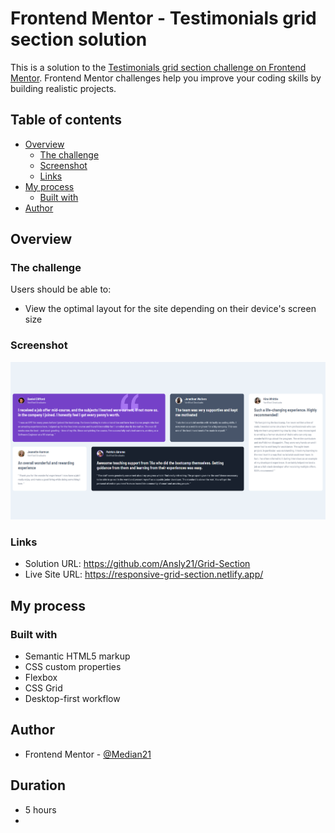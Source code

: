 # Frontend Mentor - Testimonials grid section solution

This is a solution to the [Testimonials grid section challenge on Frontend Mentor](https://www.frontendmentor.io/solutions/testimonials-grid-section-Kz-GSaJHo-). Frontend Mentor challenges help you improve your coding skills by building realistic projects. 

## Table of contents

- [Overview](#overview)
  - [The challenge](#the-challenge)
  - [Screenshot](#screenshot)
  - [Links](#links)
- [My process](#my-process)
  - [Built with](#built-with)
- [Author](#author)


## Overview

### The challenge

Users should be able to:

- View the optimal layout for the site depending on their device's screen size

### Screenshot
![](/design/completed_solution.png)

### Links

- Solution URL: https://github.com/Ansly21/Grid-Section
- Live Site URL: https://responsive-grid-section.netlify.app/

## My process

### Built with

- Semantic HTML5 markup
- CSS custom properties
- Flexbox
- CSS Grid
- Desktop-first workflow


## Author

- Frontend Mentor - [@Median21](https://www.frontendmentor.io/profile/Median21)

## Duration
- 5 hours
- 